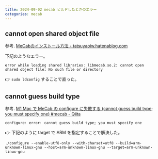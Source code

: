 ```yaml
---
title: 2024-09-02 mecab ビルドしたときのエラー
categories: mecab
---
```


## cannot open shared object file

参考. [MeCabのインストール方法 - tatsuyaoiw.hatenablog.com](https://tatsuyaoiw.hatenablog.com/entry/20120414/1334397985)

下記のようなエラー。

```
error while loading shared libraries: libmecab.so.2: cannot open shared object file: No such file or directory
```

👉 `sudo ldconfig` することで直った。

##  cannot guess build type

参考. [M1 Mac で MeCab の configure に失敗する (cannot guess build type; you must specify one) #mecab - Qiita](https://qiita.com/gretchi/items/a53fcbf162fadd352bde)

```
configure: error: cannot guess build type; you must specify one
```

👉 下記のように target で ARM を指定することで解決した。

```
./configure --enable-utf8-only --with-charset=utf8 --build=arm-unknown-linux-gnu --host=arm-unknown-linux-gnu --target=arm-unknown-linux-gnu
```
